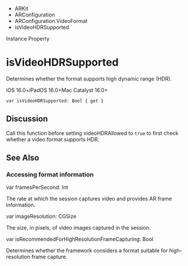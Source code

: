 

- ARKit
- ARConfiguration
- ARConfiguration.VideoFormat
-  isVideoHDRSupported 

Instance Property

# isVideoHDRSupported

Determines whether the format supports high dynamic range (HDR).

iOS 16.0+iPadOS 16.0+Mac Catalyst 16.0+

``` source
var isVideoHDRSupported: Bool { get }
```

## Discussion

Call this function before setting videoHDRAllowed to `true` to first check whether a video format supports HDR.

## See Also

### Accessing format information

var framesPerSecond: Int

The rate at which the session captures video and provides AR frame information.

var imageResolution: CGSize

The size, in pixels, of video images captured in the session.

var isRecommendedForHighResolutionFrameCapturing: Bool

Determines whether the framework considers a format suitable for high-resolution frame capture.


